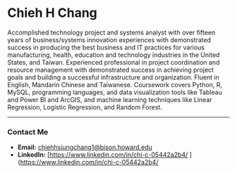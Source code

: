 # Chieh H Chang

Accomplished technology project and systems analyst with over fifteen years of business/systems innovation experiences with demonstrated success in producing the best business and IT practices for various manufacturing, health, education and technology industries in the United States, and Taiwan. 
Experienced professional in project coordination and resource management with demonstrated success in achieving project goals and building a successful infrastructure and organization. Fluent in English, Mandarin Chinese and Taiwanese.
Coursework covers Python, R, MySQL, programming languages, and data visualization tools like Tableau and Power BI and ArcGIS, and machine learning techniques like Linear Regression, Logistic Regression, and Random Forest.

 ---

### Contact Me

* **Email:** [chiehhsiungchang1@bison.howard.edu](mailto:chiehhsiungchang1@bison.howard.edu)
* **LinkedIn:** [https://www.linkedin.com/in/chi-c-05442a2b4/
](https://www.linkedin.com/in/chi-c-05442a2b4/

